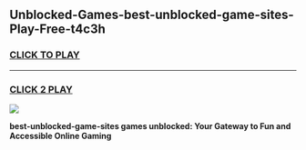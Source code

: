 
## Unblocked-Games-best-unblocked-game-sites-Play-Free-t4c3h
<h3>
<a href="https://premium76.site?title=best-unblocked-game-sites&ref=17A">CLICK TO PLAY</a></h3>
<hr>

<h3>
<a href="https://premium76.site?title=best-unblocked-game-sites&ref=17A">CLICK 2 PLAY</a>
  
</h3>

<a href="https://premium76.site?title=best-unblocked-game-sites&ref=17A"><img src="https://clearcache.store/games.png"></a>


**best-unblocked-game-sites games unblocked: Your Gateway to Fun and Accessible Online Gaming**
